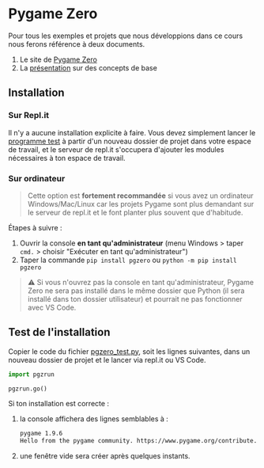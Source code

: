 # Pygame Zero

Pour tous les exemples et projets que nous développions dans ce cours nous ferons référence à deux documents.

1. Le site de [Pygame Zero](https://pgzero-french.readthedocs.io/fr/latest/index.html)
2. La [présentation](https://docs.google.com/presentation/d/10Gv1qQwPNnl53i2rwbcGB4s1hFUnhd0nQ4N8QVpZQWU/view) sur des concepts de base

## Installation

### Sur Repl.it

Il n'y a aucune installation explicite à faire. Vous devez simplement lancer le [programme test](pgzero_test.py) à partir d'un nouveau dossier de projet dans votre espace de travail, et le serveur de repl.it s'occupera d'ajouter les modules nécessaires à ton espace de travail.

### Sur ordinateur

> Cette option est **fortement recommandée** si vous avez un ordinateur Windows/Mac/Linux car les projets Pygame sont plus demandant sur le serveur de repl.it et le font planter plus souvent que d'habitude.

Étapes à suivre :

1. Ouvrir la console **en tant qu'administrateur** (menu Windows > taper `cmd.` > choisir "Exécuter en tant qu'administrateur")
2. Taper la commande `pip install pgzero` ou `python -m pip install pgzero`

> ⚠ Si vous n'ouvrez pas la console en tant qu'administrateur, Pygame Zero ne sera pas installé dans le même dossier que Python (il sera installé dans ton dossier utilisateur) et pourrait ne pas fonctionner avec VS Code.

## Test de l'installation

Copier le code du fichier [pgzero_test.py](pgzero_test.py), soit les lignes suivantes, dans un nouveau dossier de projet et le lancer via repl.it ou VS Code.

```python
import pgzrun

pgzrun.go()
```

Si ton installation est correcte :

1. la console affichera des lignes semblables à :
    ```bash
    pygame 1.9.6
    Hello from the pygame community. https://www.pygame.org/contribute.html
    ```
2. une fenêtre vide sera créer après quelques instants.
